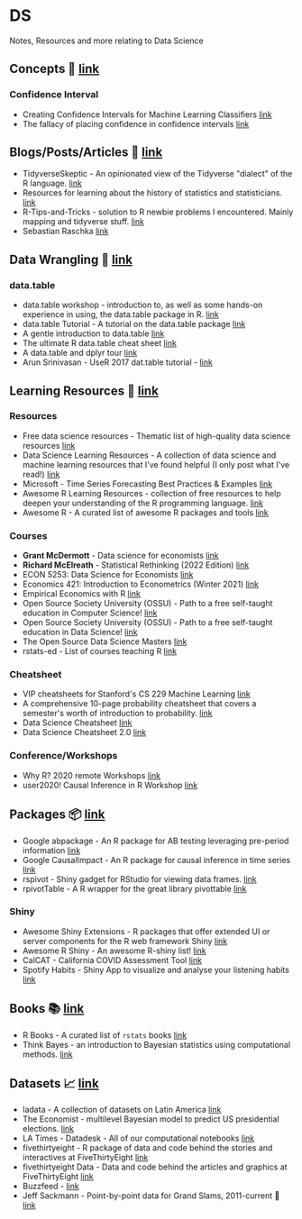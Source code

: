 # DS
Notes, Resources and more relating to Data Science

## Concepts 🧠 [link]()
### Confidence Interval
* Creating Confidence Intervals for Machine Learning Classifiers [link](https://sebastianraschka.com/blog/2022/confidence-intervals-for-ml.html)
* The fallacy of placing confidence in confidence intervals [link](https://link.springer.com/article/10.3758/s13423-015-0947-8)

## Blogs/Posts/Articles 📃 [link]()
* TidyverseSkeptic - An opinionated view of the Tidyverse "dialect" of the R language. [link](https://github.com/matloff/TidyverseSkeptic)
* Resources for learning about the history of statistics and statisticians. [link](https://github.com/sctyner/history_of_statistics)
* R-Tips-and-Tricks - solution to R newbie problems I encountered. Mainly mapping and tidyverse stuff. [link](https://github.com/toebR/R-Tipps-and-Tricks)
* Sebastian Raschka [link](https://sebastianraschka.com/blog/index.html)

## Data Wrangling 🧰 [link]()
### data.table
* data.table workshop -  introduction to, as well as some hands-on experience in using, the data.table package in R. [link](https://github.com/traceybit/dt-workshop)
* data.table Tutorial - A tutorial on the data.table package [link](https://github.com/StatsGary/Data.TableTutorial)
* A gentle introduction to data.table [link](https://atrebas.github.io/post/2020-06-17-datatable-introduction/)
* The ultimate R data.table cheat sheet [link](https://www.infoworld.com/article/3575086/the-ultimate-r-datatable-cheat-sheet.html)
* A data.table and dplyr tour [link](https://atrebas.github.io/post/2019-03-03-datatable-dplyr/#reshape-data)
* Arun Srinivasan - UseR 2017 dat.table tutorial - [link](https://github.com/arunsrinivasan/user2017-data.table-tutorial)

## Learning Resources 🏫 [link]()
### Resources
* Free data science resources - Thematic list of high-quality data science resources [link](https://github.com/alastairrushworth/free-data-science)
* Data Science Learning Resources - A collection of data science and machine learning resources that I've found helpful (I only post what I've read!) [link](https://github.com/bradleyboehmke/data-science-learning-resources)
* Microsoft - Time Series Forecasting Best Practices & Examples [link](https://github.com/microsoft/forecasting)
* Awesome R Learning Resources - collection of free resources to help deepen your understanding of the R programming language. [link](https://github.com/iamericfletcher/awesome-r-learning-resources)
* Awesome R - A curated list of awesome R packages and tools [link](https://github.com/qinwf/awesome-R)
### Courses
* **Grant McDermott** - Data science for economists [link](https://github.com/uo-ec607/lectures)
* **Richard McElreath** - Statistical Rethinking (2022 Edition) [link](https://github.com/rmcelreath/stat_rethinking_2022)
* ECON 5253: Data Science for Economists [link](https://github.com/tyleransom/DScourseS22)
* Economics 421: Introduction to Econometrics (Winter 2021) [link](https://github.com/edrubin/EC421W21)
* Empirical Economics with R [link](https://github.com/skranz/empecon)
* Open Source Society University (OSSU) -  Path to a free self-taught education in Computer Science! [link](https://github.com/ossu/computer-science)
* Open Source Society University (OSSU) - Path to a free self-taught education in Data Science! [link](https://github.com/ossu/data-science)
* The Open Source Data Science Masters [link](https://github.com/datasciencemasters/go)
* rstats-ed - List of courses teaching R [link](https://github.com/rstudio-education/rstats-ed)
### Cheatsheet
* VIP cheatsheets for Stanford's CS 229 Machine Learning [link](https://github.com/afshinea/stanford-cs-229-machine-learning)
* A comprehensive 10-page probability cheatsheet that covers a semester's worth of introduction to probability.  [link](https://github.com/wzchen/probability_cheatsheet)
* Data Science Cheatsheet  [link](https://github.com/ml874/Data-Science-Cheatsheet)
* Data Science Cheatsheet 2.0 [link](https://github.com/aaronwangy/Data-Science-Cheatsheet)
### Conference/Workshops
* Why R? 2020 remote Workshops [link](https://github.com/WhyR2020/workshops)
* user2020! Causal Inference in R Workshop [link](https://github.com/LucyMcGowan/user2020-causal-inference)

## Packages 📦 [link]()
* Google abpackage - An R package for AB testing leveraging pre-period information [link](https://github.com/google/abpackage)
* Google CausalImpact - An R package for causal inference in time series [link](https://github.com/google/CausalImpact)
* rspivot - Shiny gadget for RStudio for viewing data frames. [link](https://github.com/ryantimpe/rspivot)
* rpivotTable - A R wrapper for the great library pivottable [link](https://github.com/smartinsightsfromdata/rpivotTable)
### Shiny
* Awesome Shiny Extensions - R packages that offer extended UI or server components for the R web framework Shiny [link](https://github.com/nanxstats/awesome-shiny-extensions)
* Awesome R Shiny - An awesome R-shiny list!  [link](https://github.com/grabear/awesome-rshiny)
* CalCAT - California COVID Assessment Tool [link](https://github.com/StateOfCalifornia/CalCAT)
* Spotify Habits - Shiny App to visualize and analyse your listening habits [link](https://github.com/nicoFhahn/spotify_habits)

## Books 📚 [link]()
* R Books - A curated list of `rstats` books [link](https://github.com/RomanTsegelskyi/rbooks)
* Think Bayes - an introduction to Bayesian statistics using computational methods. [link](https://github.com/AllenDowney/ThinkBayes2)

## Datasets 📈 [link]()
* ladata - A collection of datasets on Latin America [link](https://github.com/hail2thief/ladata)
* The Economist  -  multilevel Bayesian model to predict US presidential elections. [link](https://github.com/TheEconomist/us-potus-model)
* LA Times - Datadesk - All of our computational notebooks  [link](https://github.com/datadesk/notebooks)
* fivethirtyeight - R package of data and code behind the stories and interactives at FiveThirtyEight [link](https://github.com/rudeboybert/fivethirtyeight)
* fivethirtyeight Data - Data and code behind the articles and graphics at FiveThirtyEight [link](https://github.com/fivethirtyeight/data)
* Buzzfeed - [link](https://github.com/paldhous/ucsc)
* Jeff Sackmann - Point-by-point data for Grand Slams, 2011-current 🎾 [link](https://github.com/JeffSackmann/tennis_slam_pointbypoint)
